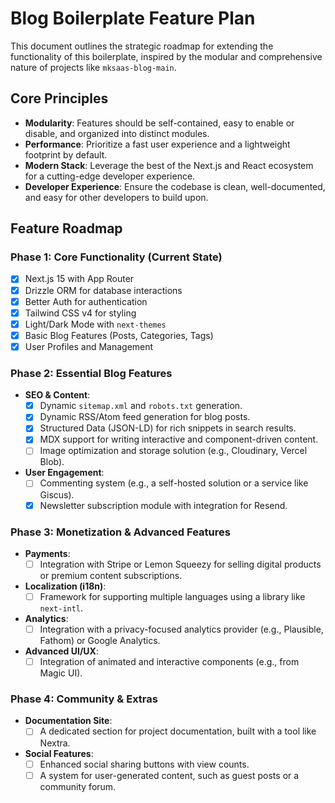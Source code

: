 # Blog Boilerplate Feature Plan

This document outlines the strategic roadmap for extending the functionality of this boilerplate, inspired by the modular and comprehensive nature of projects like `mksaas-blog-main`.

## Core Principles

- **Modularity**: Features should be self-contained, easy to enable or disable, and organized into distinct modules.
- **Performance**: Prioritize a fast user experience and a lightweight footprint by default.
- **Modern Stack**: Leverage the best of the Next.js and React ecosystem for a cutting-edge developer experience.
- **Developer Experience**: Ensure the codebase is clean, well-documented, and easy for other developers to build upon.

## Feature Roadmap

### Phase 1: Core Functionality (Current State)

- [x] Next.js 15 with App Router
- [x] Drizzle ORM for database interactions
- [x] Better Auth for authentication
- [x] Tailwind CSS v4 for styling
- [x] Light/Dark Mode with `next-themes`
- [x] Basic Blog Features (Posts, Categories, Tags)
- [x] User Profiles and Management

### Phase 2: Essential Blog Features

- **SEO & Content**:
  - [x] Dynamic `sitemap.xml` and `robots.txt` generation.
  - [x] Dynamic RSS/Atom feed generation for blog posts.
  - [x] Structured Data (JSON-LD) for rich snippets in search results.
  - [x] MDX support for writing interactive and component-driven content.
  - [ ] Image optimization and storage solution (e.g., Cloudinary, Vercel Blob).

- **User Engagement**:
  - [ ] Commenting system (e.g., a self-hosted solution or a service like Giscus).
  - [x] Newsletter subscription module with integration for Resend.

### Phase 3: Monetization & Advanced Features

- **Payments**:
  - [ ] Integration with Stripe or Lemon Squeezy for selling digital products or premium content subscriptions.

- **Localization (i18n)**:
  - [ ] Framework for supporting multiple languages using a library like `next-intl`.

- **Analytics**:
  - [ ] Integration with a privacy-focused analytics provider (e.g., Plausible, Fathom) or Google Analytics.

- **Advanced UI/UX**:
  - [ ] Integration of animated and interactive components (e.g., from Magic UI).

### Phase 4: Community & Extras

- **Documentation Site**: 
  - [ ] A dedicated section for project documentation, built with a tool like Nextra.

- **Social Features**:
  - [ ] Enhanced social sharing buttons with view counts.
  - [ ] A system for user-generated content, such as guest posts or a community forum.
